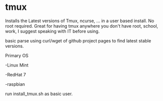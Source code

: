 # tmux
Installs the Latest versions of Tmux, ncurse, ... in a user based install.  No root required.  Great for having tmux anywhere you don't have root, school, work, I suggest speaking with IT before using.

basic parse using curl/wget of github project pages to find latest stable versions.


Primary OS 

  -Linux Mint

  -RedHat 7

  -raspbian
  
  
  run install_tmux.sh as basic user.  
